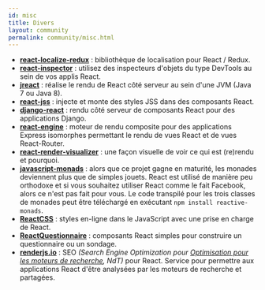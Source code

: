 ```yaml
---
id: misc
title: Divers
layout: community
permalink: community/misc.html
---
```


* **[react-localize-redux](https://github.com/ryandrewjohnson/react-localize-redux)** : bibliothèque de localisation pour React / Redux.
* **[react-inspector](https://github.com/xyc/react-inspector)** : utilisez des inspecteurs d'objets du type DevTools au sein de vos applis React.
* **[jreact](https://github.com/KnisterPeter/jreact)** : réalise le rendu de React côté serveur au sein d'une JVM (Java 7 ou Java 8).
* **[react-jss](https://github.com/cssinjs/jss/tree/master/packages/react-jss)** : injecte et monte des styles JSS dans des composants React.
* **[django-react](https://github.com/markfinger/django-react)** : rendu côté serveur de composants React pour des applications Django.
* **[react-engine](https://github.com/paypal/react-engine)** : moteur de rendu composite pour des applications Express isomorphes permettant le rendu de vues React et de vues React-Router.
* **[react-render-visualizer](https://github.com/redsunsoft/react-render-visualizer)** : une façon visuelle de voir ce qui est (re)rendu et pourquoi.
* **[javascript-monads](https://github.com/dschalk/javascript-monads)** : alors que ce projet gagne en maturité, les monades deviennent plus que de simples jouets. React est utilisé de manière peu orthodoxe et si vous souhaitez utiliser React comme le fait Facebook, alors ce n'est pas fait pour vous. Le code transpilé pour les trois classes de monades peut être téléchargé en exécutant `npm install reactive-monads`.
* **[ReactCSS](http://reactcss.com/)** : styles en-ligne dans le JavaScript avec une prise en charge de React.
* **[ReactQuestionnaire](https://github.com/kouryuu/react-questionnaire)** : composants React simples pour construire un questionnaire ou un sondage.
* **[renderjs.io](https://renderjs.io/)** : SEO *(Search Engine Optimization pour [Optimisation pour les moteurs de recherche](https://fr.wikipedia.org/wiki/Optimisation_pour_les_moteurs_de_recherche), NdT)* pour React. Service pour permettre aux applications React d'être analysées par les moteurs de recherche et partagées.
